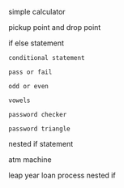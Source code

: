 simple calculator

pickup point and drop point

if else statement

    conditional statement
    
    pass or fail
    
    odd or even
    
    vowels
    
    password checker
    
    password triangle

nested if statement

atm machine 

leap year
loan process nested if 
